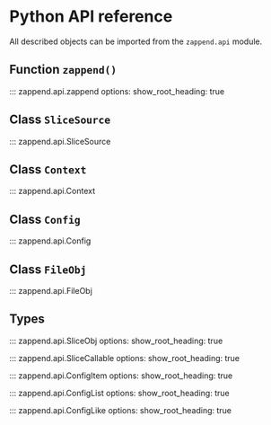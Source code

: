 # Python API reference

All described objects can be imported from the `zappend.api` module.

## Function `zappend()`

::: zappend.api.zappend
options:
show_root_heading: true

## Class `SliceSource`

::: zappend.api.SliceSource

## Class `Context`

::: zappend.api.Context

## Class `Config`

::: zappend.api.Config

## Class `FileObj`

::: zappend.api.FileObj

## Types

::: zappend.api.SliceObj
options:
show_root_heading: true

::: zappend.api.SliceCallable
options:
show_root_heading: true

::: zappend.api.ConfigItem
options:
show_root_heading: true

::: zappend.api.ConfigList
options:
show_root_heading: true

::: zappend.api.ConfigLike
options:
show_root_heading: true
